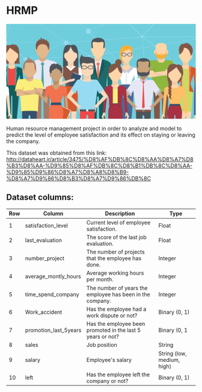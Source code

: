 # HRMP

![img1](https://raw.githubusercontent.com/mimseyedi/HRMP/master/docs/images/hrmp_poster.png)

 Human resource management project in order to analyze and model to predict the level of employee satisfaction and its effect on staying or leaving the company.

This dataset was obtained from this link: http://dataheart.ir/article/3475/%D8%AF%DB%8C%D8%AA%D8%A7%D8%B3%D8%AA-%D9%85%D8%AF%DB%8C%D8%B1%DB%8C%D8%AA-%D9%85%D9%86%D8%A7%D8%A8%D8%B9-%D8%A7%D9%86%D8%B3%D8%A7%D9%86%DB%8C


## Dataset columns:

| Row | Column | Description | Type                       |
|----|-----------------------|------------------------------------------------------------|----------------------------|
| 1  | satisfaction_level    | Current level of employee satisfaction.                    | Float                      |
| 2  | last_evaluation       | The score of the last job evaluation.                      | Float                      |
| 3  | number_project        | The number of projects that the employee has done.         | Integer                    |
| 4  | average_montly_hours  | Average working hours per month.                           | Integer                    |
| 5  | time_spend_company    | The number of years the employee has been in the company.  | Integer                    |
| 6  | Work_accident         | Has the employee had a work dispute or not?                | Binary (0, 1)              |
| 7  | promotion_last_5years | Has the employee been promoted in the last 5 years or not? | Binary (0, 1               |
| 8  | sales                 | Job position                                               | String                     |
| 9  | salary                | Employee's salary                                          | String (low, medium, high) |
| 10 | left                  | Has the employee left the company or not?                  | Binary (0, 1)              |



